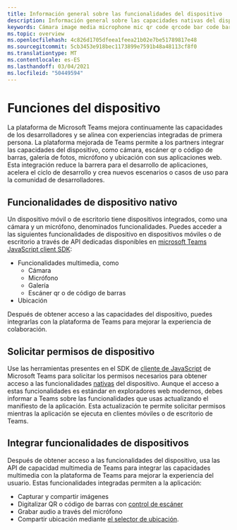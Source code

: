 ```yaml
---
title: Información general sobre las funcionalidades del dispositivo
description: Información general sobre las capacidades nativas del dispositivo.
keywords: Cámara image media microphone mic qr code qrcode bar code barcode scan scanner location capabilities native device permissions
ms.topic: overview
ms.openlocfilehash: 4c826d1705dfeea1feea21b02e7be51789817e48
ms.sourcegitcommit: 5cb3453e918bec1173899e7591b48a48113cf8f0
ms.translationtype: MT
ms.contentlocale: es-ES
ms.lasthandoff: 03/04/2021
ms.locfileid: "50449594"
---
```

# <a name="device-capabilities"></a>Funciones del dispositivo 

La plataforma de Microsoft Teams mejora continuamente las capacidades de los desarrolladores y se alinea con experiencias integradas de primera persona. La plataforma mejorada de Teams permite a los partners integrar las capacidades del dispositivo, como cámara, escáner qr o código de barras, galería de fotos, micrófono y ubicación con sus aplicaciones web. Esta integración reduce la barrera para el desarrollo de aplicaciones, acelera el ciclo de desarrollo y crea nuevos escenarios o casos de uso para la comunidad de desarrolladores.

## <a name="native-device-capabilities"></a>Funcionalidades de dispositivo nativo

Un dispositivo móvil o de escritorio tiene dispositivos integrados, como una cámara y un micrófono, denominados funcionalidades. Puedes acceder a las siguientes funcionalidades de dispositivo en dispositivos móviles o de escritorio a través de API dedicadas disponibles en [microsoft Teams JavaScript client SDK](/javascript/api/overview/msteams-client?view=msteams-client-js-latest&preserve-view=true):
* Funcionalidades multimedia, como
    * Cámara
    * Micrófono
    * Galería
    * Escáner qr o de código de barras
* Ubicación

Después de obtener acceso a las capacidades del dispositivo, puedes integrarlas con la plataforma de Teams para mejorar la experiencia de colaboración. 

## <a name="request-device-permissions"></a>Solicitar permisos de dispositivo

Use las herramientas presentes en el SDK de [cliente de JavaScript](/javascript/api/overview/msteams-client?view=msteams-client-js-latest&preserve-view=true) de Microsoft Teams para solicitar los permisos necesarios para obtener acceso a las funcionalidades  [nativas](native-device-permissions.md) del dispositivo. Aunque el acceso a estas funcionalidades es estándar en exploradores web modernos, debes informar a Teams sobre las funcionalidades que usas actualizando el manifiesto de la aplicación. Esta actualización te permite solicitar permisos mientras la aplicación se ejecuta en clientes móviles o de escritorio de Teams.
 
 ## <a name="integrate-device-capabilities"></a>Integrar funcionalidades de dispositivos

Después de obtener acceso a las funcionalidades [](mobile-camera-image-permissions.md) del dispositivo, usa las API de capacidad multimedia de Teams para integrar las capacidades multimedia con la plataforma de Teams para mejorar la experiencia del usuario. Estas funcionalidades integradas permiten a la aplicación:

* Capturar y compartir imágenes
* Digitalizar QR o código de barras con [control de escáner](qr-barcode-scanner-capability.md)
* Grabar audio a través del micrófono
* Compartir ubicación mediante [el selector de ubicación](location-capability.md).
